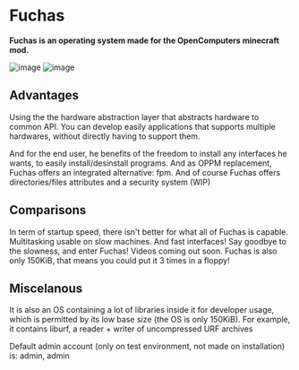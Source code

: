 # Fuchas
**Fuchas is an operating system made for the OpenComputers minecraft mod.**

![image](https://gamexmc.000webhostapp.com/misc/fuchas.png)
![image](http://gamexmc.000webhostapp.com/misc/fpm.png)
## Advantages
Using the the hardware abstraction layer that abstracts hardware to common API. You can develop easily applications that supports multiple hardwares, without directly having to support them.

And for the end user, he benefits of the freedom to install any interfaces he wants, to easily install/desinstall programs. And as OPPM replacement, Fuchas offers an integrated alternative: fpm. And of course Fuchas offers directories/files attributes and a security system (WIP)

## Comparisons
In term of startup speed, there isn't better for what all of Fuchas is capable. Multitasking usable on slow machines. And fast interfaces! Say goodbye to the slowness, and enter Fuchas! Videos coming out soon. Fuchas is also only 150KiB, that means you could put it 3 times in a floppy!

## Miscelanous

It is also an OS containing a lot of libraries inside it for developer usage, which is permitted by its low base size (the OS is only 150KiB). For example, it contains liburf, a reader + writer of uncompressed URF archives

Default admin account (only on test environment, not made on installation) is: admin, admin
